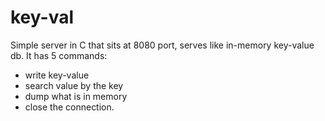 # key-val

Simple server in C that sits at 8080 port, serves like in-memory key-value db. It has 5 commands:

* write key-value
* search value by the key
* dump what is in memory
* close the connection.
